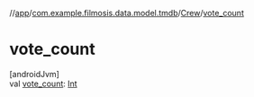 //[app](../../../index.md)/[com.example.filmosis.data.model.tmdb](../index.md)/[Crew](index.md)/[vote_count](vote_count.md)

# vote_count

[androidJvm]\
val [vote_count](vote_count.md): [Int](https://kotlinlang.org/api/latest/jvm/stdlib/kotlin/-int/index.html)
